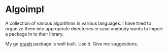 # Algoimpl

A collection of various algorithms in various languages. I have tried
to organize them into appropriate directories in case anybody wants to
import a package in to their library.

My go [graph](http://godoc.org/github.com/twmb/algoimpl/go/graph) package
is well built. Use it. Give me suggestions.
